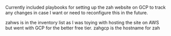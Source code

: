Currently included playbooks for setting up the zah website on GCP to track any changes in case I want or need to reconfigure this in the future.

zahws is in the inventory list as I was toying with hosting the site on AWS but went with GCP for the better free tier. zahgcp is the hostname for zah
